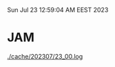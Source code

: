 Sun Jul 23 12:59:04 AM EEST 2023
# JAM
<a href='./cache/202307/23_00.log'>./cache/202307/23_00.log</a>
